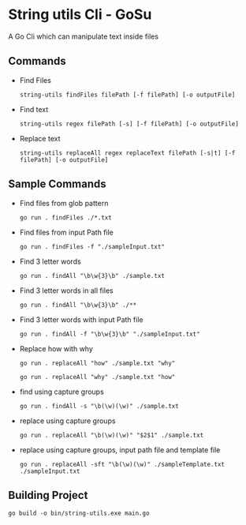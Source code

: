 # String utils Cli - GoSu

 A Go Cli which can manipulate text inside files

## Commands

- Find Files
  
    `string-utils findFiles filePath [-f filePath] [-o outputFile]`

- Find text

    `string-utils regex filePath [-s] [-f filePath] [-o outputFile]`

- Replace text
  
    `string-utils replaceAll regex replaceText filePath [-s|t] [-f filePath] [-o outputFile]`

## Sample Commands

- Find files from glob pattern
    
    `go run . findFiles ./*.txt`

- Find files from input Path file

    `go run . findFiles -f "./sampleInput.txt"`

- Find 3 letter words
    
    `go run . findAll "\b\w{3}\b" ./sample.txt`

- Find 3 letter words in all files
    
    `go run . findAll "\b\w{3}\b" ./**`

- Find 3 letter words with input Path file
    
    `go run . findAll -f "\b\w{3}\b" "./sampleInput.txt"`

- Replace how with why
   
    `go run . replaceAll "how" ./sample.txt "why"`
    
    `go run . replaceAll "why" ./sample.txt "how"`

- find using capture groups
    
    `go run . findAll -s "\b(\w)(\w)" ./sample.txt`

- replace using capture groups
    
    `go run . replaceAll "\b(\w)(\w)" "$2$1" ./sample.txt`

- replace using capture groups, input path file and template file
    
    `go run . replaceAll -sft "\b(\w)(\w)" ./sampleTemplate.txt ./sampleInput.txt`


## Building Project

`go build -o bin/string-utils.exe main.go`